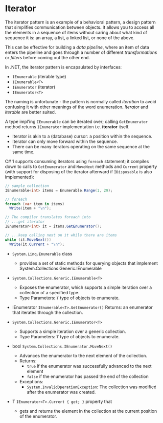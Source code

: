 # Iterator

The iterator pattern is an example of a behavioral pattern, a design pattern that simplifies communication between objects. It allows you to access all the
elements in a sequence of items without caring about what kind of sequence it is: an array, a list, a linked list, or none of the above.

This can be effective for building a *data pipeline*, where an item of data enters the pipeline and goes through a number of different *transformations* or *filters* before coming out the other end.

In .NET, the iterator pattern is encapsulated by interfaces:
- `IEnumerable` (iterable type)
- `IEnumerable<T>`
- `IEnumerator` (iterator)
- `IEnumerator<T>`

The naming is unfortunate - the pattern is normally called _iteration_ to avoid confusing it with other meanings of the word enumeration. _Iterator_ and _iterable_ are better suited.

A type impl'ing `IEnumerable` can be iterated over; calling `GetEnumerator` method returns `IEnumerator` implementation i.e. **iterator** itself.

- Iterator is akin to a (database) cursor: a position within the sequence.
- Iterator can only move forward within the sequence.
- There can be many iterators operating on the same sequence at the same time.

C# 1 supports consuming iterators using `foreach` statement; it compiles down to calls to `GetEnumerator` and `MoveNext` methods and `Current` property (with support for disposing of the iterator afterward if `IDisposable` is also implemented):

```cs
// sample collection
IEnumerable<int> items = Enumerable.Range(1, 29);

// foreach
foreach (var item in items)
  Write(item + "\n");

// The compiler translates foreach into
// ...get iterator
IEnumerator<int> it = items.GetEnumerator();

// ...keep calling next on it while there are items
while (it.MoveNext())
  Write(it.Current + "\n");
```


* `System.Linq.Enumerable` class 
  - provides a set of static methods for querying objects that implement 
  System.Collections.Generic.IEnumerable

* `System.Collections.Generic.IEnumerable<T>`
  - Exposes the enumerator, which supports a simple iteration over a collection of a specified type.
  - Type Parameters: `T` type of objects to enumerate.

* IEnumerator<T> `IEnumerable<T>.GetEnumerator()`
  Returns: an enumerator that iterates through the collection.

* `System.Collections.Generic.IEnumerator<T>`
  - Supports a simple iteration over a generic collection.
  - Type Parameters: `T` type of objects to enumerate.

* bool `System.Collections.IEnumerator.MoveNext()` 
  - Advances the enumerator to the next element of the collection. 
  - Returns:
    - `true` if the enumerator was successfully advanced to the next element
    - `false` if the enumerator has passed the end of the collection
  - Exceptions:
    - `System.InvalidOperationException`: 
      The collection was modified after the enumerator was created.

* T `IEnumerator<T>.Current { get; }` property that 
  - gets and returns the element in the collection 
    at the current position of the enumerator.
